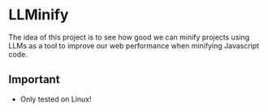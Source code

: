 # LLMinify

The idea of this project is to see how good we can minify projects using LLMs as a tool to improve our web performance when minifying Javascript code.

## Important

- Only tested on Linux!
